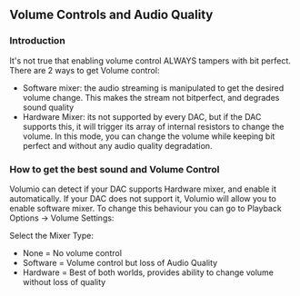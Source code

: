 ## Volume Controls and Audio Quality

### Introduction
It's not true that enabling volume control ALWAYS tampers with bit perfect. 
There are 2 ways to get Volume control:
* Software mixer: the audio streaming is manipulated to get the desired volume change. This makes the stream not bitperfect, 
and degrades sound quality
* Hardware Mixer: its not supported by every DAC, but if the DAC supports this, it will trigger its array of internal resistors to change
the volume. In this mode, you can change the volume while keeping bit perfect and without any audio quality degradation.

### How to get the best sound and Volume Control
Volumio can detect if your DAC supports Hardware mixer, and enable it automatically. If your DAC does not support it, Volumio will 
allow you to enable software mixer. To change this behaviour you can go to Playback Options -> Volume Settings:

Select the Mixer Type: 

* None = No volume control
* Software = Volume control but loss of Audio Quality
* Hardware = Best of both worlds, provides ability to change volume without loss of quality
